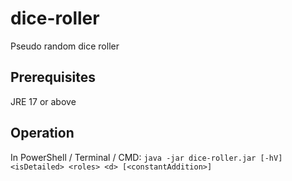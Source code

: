 # dice-roller
Pseudo random dice roller

## Prerequisites
JRE 17 or above

## Operation
In PowerShell / Terminal / CMD:
`java -jar dice-roller.jar [-hV] <isDetailed> <roles> <d> [<constantAddition>]`

